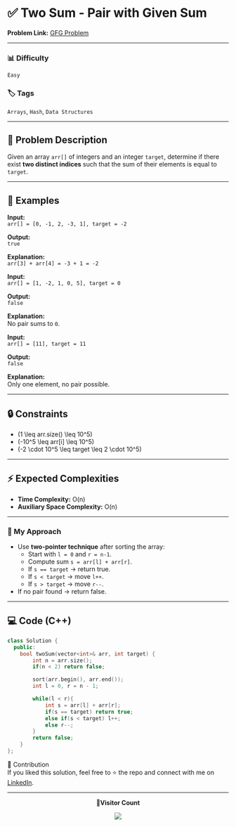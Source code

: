 # ✅ Two Sum - Pair with Given Sum

**Problem Link:** [GFG Problem](https://www.geeksforgeeks.org/problems/key-pair5616/0)

---

### 📊 Difficulty

`Easy`

### 🏷️ Tags

`Arrays`, `Hash`, `Data Structures`

---

## 📝 Problem Description

Given an array `arr[]` of integers and an integer `target`, determine if there exist **two distinct indices** such that the sum of their elements is equal to `target`.

---

## 📌 Examples

**Input:**  
`arr[] = [0, -1, 2, -3, 1], target = -2`

**Output:**  
`true`

**Explanation:**  
`arr[3] + arr[4] = -3 + 1 = -2`

**Input:**  
`arr[] = [1, -2, 1, 0, 5], target = 0`

**Output:**  
`false`

**Explanation:**  
No pair sums to `0`.

**Input:**  
`arr[] = [11], target = 11`

**Output:**  
`false`

**Explanation:**  
Only one element, no pair possible.

---

## 🔒 Constraints

- \(1 \leq arr.size() \leq 10^5\)
- \(-10^5 \leq arr[i] \leq 10^5\)
- \(-2 \cdot 10^5 \leq target \leq 2 \cdot 10^5\)

---

## ⚡ Expected Complexities

- **Time Complexity:** O(n)
- **Auxiliary Space Complexity:** O(n)

---

### 🚀 My Approach

- Use **two-pointer technique** after sorting the array:
  - Start with `l = 0` and `r = n-1`.
  - Compute sum `s = arr[l] + arr[r]`.
  - If `s == target` → return true.
  - If `s < target` → move `l++`.
  - If `s > target` → move `r--`.
- If no pair found → return false.

---

## 💻 Code (C++)

```cpp
class Solution {
  public:
    bool twoSum(vector<int>& arr, int target) {
        int n = arr.size();
        if(n < 2) return false;

        sort(arr.begin(), arr.end());
        int l = 0, r = n - 1;

        while(l < r){
            int s = arr[l] + arr[r];
            if(s == target) return true;
            else if(s < target) l++;
            else r--;
        }
        return false;
    }
};
```

🤝 Contribution  
If you liked this solution, feel free to ⭐ the repo and connect with me on [LinkedIn](https://www.linkedin.com/in/sarvesh-choudhary-7571a6126/).

---

<p align="center"> <b>📍Visitor Count</b> </p> <p align="center"> <img src="https://visitor-badge.laobi.icu/badge?page_id=sarveshguru.GFG-POTD" /> </p>
